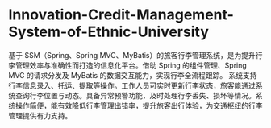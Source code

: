 # Innovation-Credit-Management-System-of-Ethnic-University
基于 SSM（Spring、Spring MVC、MyBatis）的旅客行李管理系统，是为提升行李管理效率与准确性而打造的信息化平台。借助 Spring 的组件管理、Spring MVC 的请求分发及 MyBatis 的数据交互能力，实现行李全流程跟踪。  系统支持行李信息录入、托运、提取等操作。工作人员可实时更新行李状态，旅客能通过系统查询行李位置与动态。具备异常预警功能，及时处理行李丢失、损坏等情况。系统操作简便，能有效降低行李管理出错率，提升旅客出行体验，为交通枢纽的行李管理提供有力支持。 
